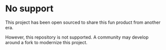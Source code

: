 # No support

This project has been open sourced to share this fun product from another era.

However, this repository is not supported. A community may develop around a fork
to modernize this project.
